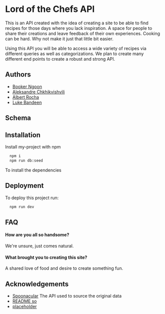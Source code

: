 
# Lord of the Chefs API

This is an API created with the idea of creating a site to be able to find recipes for those days where you lack inspiration. A space for people to share their creations and leave feedback of their own experiences. Cooking can be hard. Why not make it just that little bit easier.

Using this API you will be able to access a wide variety of recipes via different queries as well as categorizations. We plan to create many different end points to create a robust and strong API.


## Authors

- [Booker Ngoon](https://github.com/bngoon)
- [Aleksandre Chkhikvishvili](https://github.com/AleksandreChkhikvishvili)
- [Albert Rocha](https://github.com/ChrisopherRocha)
- [Luke Bandeen](https://github.com/labandor)


## Schema


## Installation

Install my-project with npm

```bash
  npm i
  npm run db:seed
```
To install the dependencies
    
## Deployment

To deploy this project run:

```bash
  npm run dev
```


## FAQ

#### How are you all so handsome?

We're unsure, just comes natural.

#### What brought you to creating this site?

A shared love of food and desire to create something fun.


## Acknowledgements

 - [Spoonacular](https://spoonacular.com/food-api/docs) The API used to source the original data
 - [README so](https://readme.so/)
 - [placeholder]()
